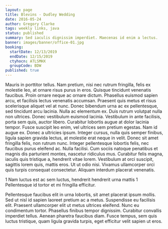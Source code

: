 ```yaml
---
layout: page
title: Blevins - Dudley Wedding
date: 2016-05-24
author: Gregory Clarke
tags: weekly links, java
status: published
summary: Sed iaculis dignissim imperdiet. Maecenas id enim a lectus.
banner: images/banner/office-01.jpg
booking:
  startDate: 12/13/2019
  endDate: 12/15/2019
  ctyhocn: ATLSMHX
  groupCode: BDW
published: true
---
```

Mauris in porttitor tellus. Nam pretium, nisi nec rutrum fringilla, felis ex molestie leo, at ornare risus purus in eros. Quisque tincidunt venenatis faucibus. Proin ornare neque ac ornare dictum. Phasellus euismod sapien arcu, et facilisis lectus venenatis accumsan. Praesent quis metus et risus scelerisque aliquet vel at nunc. Donec bibendum urna ac ex pellentesque, sed tincidunt arcu lacinia. Nulla ac elementum ex. Duis rutrum volutpat nulla non ultrices. Donec vestibulum euismod lacinia. Vestibulum in ante facilisis, porta sem quis, auctor libero. Curabitur lobortis augue at dolor lacinia tempor. Fusce suscipit leo enim, vel ultrices sem pretium egestas.
Nam id augue ex. Donec a ultricies ipsum. Integer cursus, nulla quis semper finibus, ligula sapien gravida lectus, at molestie erat neque in velit. Donec sit amet fringilla felis, non rutrum nunc. Integer pellentesque lobortis felis, nec faucibus purus eleifend ac. Nulla facilisi. Cum sociis natoque penatibus et magnis dis parturient montes, nascetur ridiculus mus. Curabitur felis magna, iaculis quis tristique a, hendrerit vitae lorem. Vestibulum at orci suscipit, sagittis lorem quis, mattis eros. Ut ut odio nisi. Vivamus ullamcorper orci quis turpis consequat consectetur. Aliquam interdum placerat venenatis.

1 Nam luctus est ac sem luctus, hendrerit hendrerit urna mattis
1 Pellentesque id tortor et mi fringilla efficitur.

Pellentesque faucibus elit in urna lobortis, sit amet placerat ipsum mollis. Sed ut nisl id sapien laoreet pretium ac a metus. Suspendisse eu facilisis elit. Praesent ullamcorper elit ut metus ultrices eleifend. Nunc eu condimentum tortor. Phasellus finibus tempor dignissim. Curabitur convallis imperdiet tellus. Aenean pharetra faucibus diam. Fusce tempus, sem quis luctus tristique, quam ligula gravida turpis, eget efficitur velit sapien ut eros.

